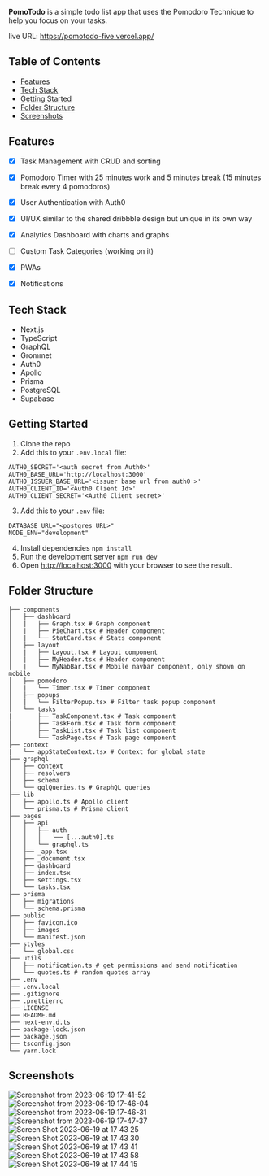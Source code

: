**PomoTodo** is a simple todo list app that uses the Pomodoro Technique to help you focus on your tasks.

live URL: https://pomotodo-five.vercel.app/


## Table of Contents
- [Features](#features)
- [Tech Stack](#tech-stack)
- [Getting Started](#getting-started)
- [Folder Structure](#folder-structure)
- [Screenshots](#screenshots)


## Features
- [x] Task Management with CRUD and sorting
- [x] Pomodoro Timer with 25 minutes work and 5 minutes break (15 minutes break every 4 pomodoros)
- [x] User Authentication with Auth0
- [x] UI/UX similar to the shared dribbble design but unique in its own way
- [x] Analytics Dashboard with charts and graphs
- [ ] Custom Task Categories (working on it)
- [x] PWAs
- [x] Notifications




## Tech Stack
- Next.js
- TypeScript
- GraphQL
- Grommet
- Auth0
- Apollo
- Prisma
- PostgreSQL
- Supabase


## Getting Started
1. Clone the repo
2. Add this to your `.env.local` file:
```
AUTH0_SECRET='<auth secret from Auth0>'
AUTH0_BASE_URL='http://localhost:3000'
AUTH0_ISSUER_BASE_URL='<issuer base url from auth0 >'
AUTH0_CLIENT_ID='<Auth0 Client Id>'
AUTH0_CLIENT_SECRET='<Auth0 Client secret>'
```
3. Add this to your `.env` file:
```
DATABASE_URL="<postgres URL>"
NODE_ENV="development"
```
4. Install dependencies
```npm install```
5. Run the development server
```npm run dev```
6. Open [http://localhost:3000](http://localhost:3000) with your browser to see the result.


## Folder Structure
```
├── components
│   ├── dashboard
│   |   ├── Graph.tsx # Graph component
│   |   ├── PieChart.tsx # Header component
│   |   └── StatCard.tsx # Stats component
│   ├── layout
│   |   ├── Layout.tsx # Layout component
│   |   ├── MyHeader.tsx # Header component
│   |   └── MyNabBar.tsx # Mobile navbar component, only shown on mobile
│   ├── pomodoro
│   |   └── Timer.tsx # Timer component
│   ├── popups
│   |   └── FilterPopup.tsx # Filter task popup component
│   └── tasks
|       ├── TaskComponent.tsx # Task component
│       ├── TaskForm.tsx # Task form component
│       ├── TaskList.tsx # Task list component
│       └── TaskPage.tsx # Task page component
├── context
|   └── appStateContext.tsx # Context for global state
├── graphql
│   ├── context
│   ├── resolvers
│   ├── schema
│   └── gqlQueries.ts # GraphQL queries
├── lib
│   ├── apollo.ts # Apollo client
│   └── prisma.ts # Prisma client
├── pages
│   ├── api
│   │   ├── auth
│   │   │   └── [...auth0].ts
│   │   └── graphql.ts
│   ├── _app.tsx
│   ├── _document.tsx
│   ├── dashboard
│   ├── index.tsx
│   ├── settings.tsx
│   └── tasks.tsx
├── prisma
│   ├── migrations
│   └── schema.prisma
├── public
│   ├── favicon.ico
│   ├── images
│   └── manifest.json
├── styles
|   └── global.css
├── utils
│   ├── notification.ts # get permissions and send notification
│   └── quotes.ts # random quotes array
├── .env
├── .env.local
├── .gitignore
├── .prettierrc
├── LICENSE
├── README.md
├── next-env.d.ts
├── package-lock.json
├── package.json
├── tsconfig.json
└── yarn.lock
```



## Screenshots
![Screenshot from 2023-06-19 17-41-52](https://github.com/singwithaashish/pomotodo/assets/52033403/973f2a00-b4d4-45d5-a457-5024f0a2d31a)
![Screenshot from 2023-06-19 17-46-04](https://github.com/singwithaashish/pomotodo/assets/52033403/cb5c9333-3c5b-4f7b-ab15-78977784e0be)
![Screenshot from 2023-06-19 17-46-31](https://github.com/singwithaashish/pomotodo/assets/52033403/8dcd8a5c-e45c-463f-95c4-7d14307d04ee)
![Screenshot from 2023-06-19 17-47-37](https://github.com/singwithaashish/pomotodo/assets/52033403/14516378-6874-46d6-922a-2ce0a2dfb295)
![Screen Shot 2023-06-19 at 17 43 25](https://github.com/singwithaashish/pomotodo/assets/52033403/31382c55-e013-4219-b67c-c7d0d309ec0a)
![Screen Shot 2023-06-19 at 17 43 30](https://github.com/singwithaashish/pomotodo/assets/52033403/146a8dd5-3384-4311-9ef4-4c725c3c1a95)
![Screen Shot 2023-06-19 at 17 43 41](https://github.com/singwithaashish/pomotodo/assets/52033403/8f6dd101-aad0-417f-bed9-f344e4863f84)
![Screen Shot 2023-06-19 at 17 43 58](https://github.com/singwithaashish/pomotodo/assets/52033403/c6871f9f-496d-47cd-99d5-08922ca0dbe4)
![Screen Shot 2023-06-19 at 17 44 15](https://github.com/singwithaashish/pomotodo/assets/52033403/1b94426a-9717-4b36-bed6-fed100a2deaa)






